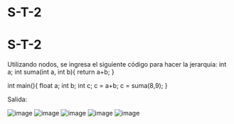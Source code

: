 # S-T-2
# S-T-2
Utilizando nodos, se ingresa el siguiente código para hacer la jerarquia:
int a;
int suma(int a, int b){
return a+b;
}

int main(){
float a;
int b;
int c;
c = a+b;
c = suma(8,9);
}

Salida:

![image](https://user-images.githubusercontent.com/70921354/197681570-a31c7613-d899-4ae2-aab8-cb887fba7f2b.png)
![image](https://user-images.githubusercontent.com/70921354/197681632-ade7a097-afe2-4ae5-bee5-77aa3f41dd61.png)
![image](https://user-images.githubusercontent.com/70921354/197681731-da2c0697-92f0-468f-b25f-b3affd4ebf07.png)
![image](https://user-images.githubusercontent.com/70921354/197681795-b4213057-0fe0-45ac-bbc7-c9d2a65c4aa3.png)
![image](https://user-images.githubusercontent.com/70921354/197681860-7f9b5b5f-9986-4615-b637-4ae7be025426.png)
